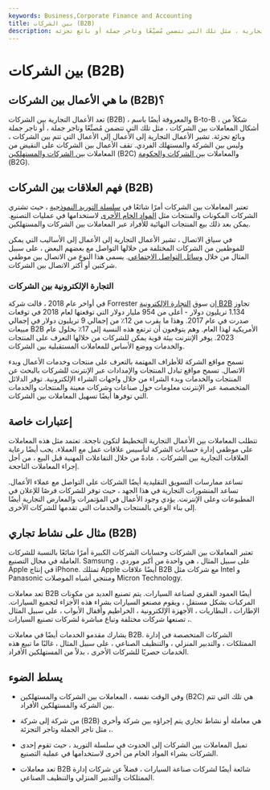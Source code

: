 ```yaml
---
keywords: Business,Corporate Finance and Accounting
title: بين الشركات (B2B)
description: نشاط تجاري إلى نشاط تجاري هو نوع من المعاملات التجارية يوجد بين الأنشطة التجارية ، مثل تلك التي تتضمن مُصنِّعًا وتاجر جملة أو بائع تجزئة.
---
```


# بين الشركات (B2B)
## ما هي الأعمال بين الشركات (B2B)؟

تعد الأعمال التجارية بين الشركات (B2B) ، والمعروفة أيضًا باسم B-to-B ، شكلاً من أشكال المعاملات بين الشركات ، مثل تلك التي تتضمن مُصنِّعًا وتاجر جملة ، أو تاجر جملة وبائع تجزئة. تشير الأعمال التجارية إلى الأعمال إلى الأعمال التي تتم بين الشركات ، وليس بين الشركة والمستهلك الفردي. تقف الأعمال بين الشركات على النقيض من المعاملات [بين الشركات والمستهلكين](/btoc) (B2C) والمعاملات [بين الشركات والحكومة](/business-to-government) (B2G).

## فهم العلاقات بين الشركات (B2B)

تعتبر المعاملات بين الشركات أمرًا شائعًا في [سلسلة التوريد النموذجية](/supplychain) ، حيث تشتري الشركات المكونات والمنتجات مثل [المواد الخام الأخرى](/rawmaterials) لاستخدامها في عمليات التصنيع. يمكن بعد ذلك بيع المنتجات النهائية للأفراد عبر المعاملات بين الشركات والمستهلكين.

في سياق الاتصال ، تشير الأعمال التجارية إلى الأعمال إلى الأساليب التي يمكن للموظفين من الشركات المختلفة من خلالها التواصل مع بعضهم البعض ، على سبيل المثال من خلال [وسائل التواصل الاجتماعي](/social-media). يسمى هذا النوع من الاتصال بين موظفي شركتين أو أكثر الاتصال بين الشركات.

### التجارة الإلكترونية بين الشركات

في أواخر عام 2018 ، قالت شركة Forrester إن سوق [التجارة الإلكترونية B2B](/ecommerce) تجاوز 1.134 تريليون دولار - أعلى من 954 مليار دولار التي توقعتها لعام 2018 في توقعات صدرت في عام 2017. وهذا ما يقرب من 12٪ من إجمالي 9 تريليون دولار في إجمالي مبيعات B2B الأمريكية لهذا العام. وهم يتوقعون أن ترتفع هذه النسبة إلى 17٪ بحلول عام 2023. يوفر الإنترنت بيئة قوية يمكن للشركات من خلالها التعرف على المنتجات والخدمات ووضع الأساس للمعاملات المستقبلية بين الشركات.

تسمح مواقع الشركة للأطراف المهتمة بالتعرف على منتجات وخدمات الأعمال وبدء الاتصال. تسمح مواقع تبادل المنتجات والإمدادات عبر الإنترنت للشركات بالبحث عن المنتجات والخدمات وبدء الشراء من خلال واجهات الشراء الإلكترونية. توفر الدلائل المتخصصة عبر الإنترنت معلومات حول صناعات وشركات معينة والمنتجات والخدمات التي توفرها أيضًا تسهيل المعاملات بين الشركات.

## إعتبارات خاصة

تتطلب المعاملات بين الأعمال التجارية التخطيط لتكون ناجحة. تعتمد مثل هذه المعاملات على موظفي إدارة حسابات الشركة لتأسيس علاقات عمل مع العملاء. يجب أيضًا رعاية العلاقات التجارية بين الشركات ، عادةً من خلال التفاعلات المهنية قبل البيع ، من أجل إجراء المعاملات الناجحة.

تساعد ممارسات التسويق التقليدية أيضًا الشركات على التواصل مع عملاء الأعمال. تساعد المنشورات التجارية في هذا الجهد ، حيث توفر للشركات فرصًا للإعلان في المطبوعات وعلى الإنترنت. يؤدي وجود الأعمال في المؤتمرات والمعارض التجارية أيضًا إلى بناء الوعي بالمنتجات والخدمات التي تقدمها للشركات الأخرى.

## مثال على نشاط تجاري (B2B)

تعتبر المعاملات بين الشركات وحسابات الشركات الكبيرة أمرًا شائعًا بالنسبة للشركات العاملة في مجال التصنيع. Samsung ، على سبيل المثال ، هي واحدة من أكبر موردي Apple في إنتاج iPhone. تمتلك Apple أيضًا علاقات B2B مع شركات مثل Intel و Panasonic ومنتجي أشباه الموصلات Micron Technology.

تعد معاملات B2B أيضًا العمود الفقري لصناعة السيارات. يتم تصنيع العديد من مكونات المركبات بشكل مستقل ، ويقوم مصنعو السيارات بشراء هذه الأجزاء لتجميع السيارات. الإطارات ، البطاريات ، الأجهزة الإلكترونية ، الخراطيم وأقفال الأبواب ، على سبيل المثال ، تصنعها شركات مختلفة وتباع مباشرة لشركات تصنيع السيارات.

يشارك مقدمو الخدمات أيضًا في معاملات B2B. الشركات المتخصصة في إدارة الممتلكات ، والتدبير المنزلي ، والتنظيف الصناعي ، على سبيل المثال ، غالبًا ما تبيع هذه الخدمات حصريًا للشركات الأخرى ، بدلاً من المستهلكين الأفراد.

## يسلط الضوء

- وفي الوقت نفسه ، المعاملات بين الشركات والمستهلكين (B2C) هي تلك التي تتم بين الشركة والمستهلكين الأفراد.

- من شركة إلى شركة (B2B) هي معاملة أو نشاط تجاري يتم إجراؤه بين شركة وأخرى ، مثل تاجر الجملة وتاجر التجزئة.

- تميل المعاملات بين الشركات إلى الحدوث في سلسلة التوريد ، حيث تقوم إحدى الشركات بشراء المواد الخام من أخرى لاستخدامها في عملية التصنيع.

- تعد معاملات B2B شائعة أيضًا لشركات صناعة السيارات ، فضلاً عن شركات إدارة الممتلكات والتدبير المنزلي والتنظيف الصناعي.


